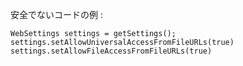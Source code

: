 
安全でないコードの例 :

    WebSettings settings = getSettings();
    settings.setAllowUniversalAccessFromFileURLs(true)
    settings.setAllowFileAccessFromFileURLs(true)

